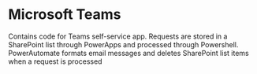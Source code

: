 # Microsoft Teams
Contains code for Teams self-service app. Requests are stored in a SharePoint list through PowerApps and processed through Powershell. PowerAutomate formats email messages and deletes SharePoint list items when a request is processed
